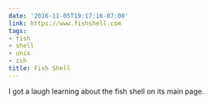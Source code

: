 ```yaml
---
date: '2016-11-05T19:17:16-07:00'
link: https://www.fishshell.com
tags:
- fish
- shell
- unix
- zsh
title: Fish Shell
---
```


I got a laugh learning about the fish shell on its main page.
